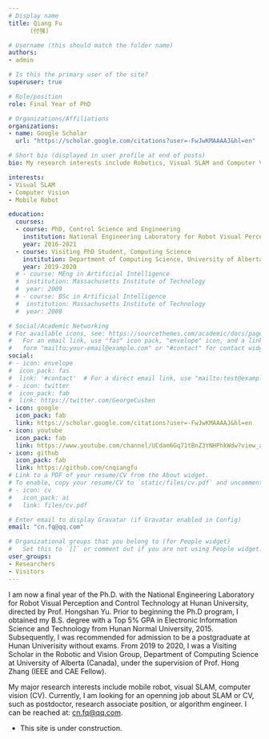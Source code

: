 ```yaml
---
# Display name
title: Qiang Fu 
      (付强)

# Username (this should match the folder name)
authors:
- admin

# Is this the primary user of the site?
superuser: true

# Role/position
role: Final Year of PhD

# Organizations/Affiliations
organizations:
- name: Google Scholar
  url: "https://scholar.google.com/citations?user=-FwJwKMAAAAJ&hl=en"

# Short bio (displayed in user profile at end of posts)
bio: My research interests include Robotics, Visual SLAM and Computer Vision.

interests:
- Visual SLAM
- Computer Vision
- Mobile Robot

education:
  courses:
  - course: PhD, Control Science and Engineering
    institution: National Engineering Laboratory for Robot Visual Perception and Control Technology, Hunan University
    year: 2016-2021
  - course: Visiting PhD Student, Computing Science
    institution: Department of Computing Science, University of Alberta 
    year: 2019-2020
  # - course: MEng in Artificial Intelligence
  #  institution: Massachusetts Institute of Technology
  #  year: 2009
  # - course: BSc in Artificial Intelligence
  #  institution: Massachusetts Institute of Technology
  #  year: 2008

# Social/Academic Networking
# For available icons, see: https://sourcethemes.com/academic/docs/page-builder/#icons
#   For an email link, use "fas" icon pack, "envelope" icon, and a link in the
#   form "mailto:your-email@example.com" or "#contact" for contact widget.
social:
# - icon: envelope
#  icon_pack: fas
#  link: '#contact'  # For a direct email link, use "mailto:test@example.org".
# - icon: twitter
#  icon_pack: fab
#  link: https://twitter.com/GeorgeCushen
- icon: google
  icon_pack: fab
  link: https://scholar.google.com/citations?user=-FwJwKMAAAAJ&hl=en
- icon: youtube
  icon_pack: fab
  link: https://www.youtube.com/channel/UCdam6Gq71tBnZ3YNHPhkWdw?view_as=subscriber
- icon: github
  icon_pack: fab
  link: https://github.com/cnqiangfu  
# Link to a PDF of your resume/CV from the About widget.
# To enable, copy your resume/CV to `static/files/cv.pdf` and uncomment the lines below.
# - icon: cv
#   icon_pack: ai
#   link: files/cv.pdf

# Enter email to display Gravatar (if Gravatar enabled in Config)
email: "cn.fq@qq.com"

# Organizational groups that you belong to (for People widget)
#   Set this to `[]` or comment out if you are not using People widget.
user_groups:
- Researchers
- Visitors
---
```


I am now a final year of the Ph.D. with the National Engineering Laboratory for Robot Visual Perception and Control Technology at Hunan University, directed by Prof. Hongshan Yu. Prior to beginning the Ph.D program, I obtained my B.S. degree with a Top 5% GPA in Electronic Information Science and Technology from Hunan Normal University, 2015. Subsequently, I was recommended for admission to be a postgraduate at Hunan Univerisity without exams. From 2019 to 2020, I was a Visiting Scholar in the Robotic and Vision Group, Department of Computing Science at University of Alberta (Canada), under the supervision of Prof. Hong Zhang (IEEE and CAE Fellow). 

My major research interests include mobile robot, visual SLAM, computer vision (CV). Currently, I am looking for an openning job about SLAM or CV, such as postdoctor, research associate position, or algorithm engineer. I can be reached at: cn.fq@qq.com.

- This site is under construction.
